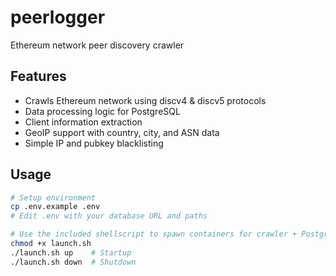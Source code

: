 # peerlogger

Ethereum network peer discovery crawler

## Features

- Crawls Ethereum network using discv4 & discv5 protocols
- Data processing logic for PostgreSQL
- Client information extraction
- GeoIP support with country, city, and ASN data
- Simple IP and pubkey blacklisting

## Usage

```bash
# Setup environment
cp .env.example .env
# Edit .env with your database URL and paths

# Use the included shellscript to spawn containers for crawler + PostgreSQL
chmod +x launch.sh
./launch.sh up    # Startup
./launch.sh down  # Shutdown
```
